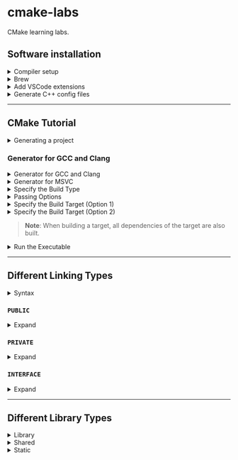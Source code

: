 # cmake-labs

CMake learning labs.


## Software installation

<details>
<summary>Compiler setup</summary>

- XCode: <https://www.ics.uci.edu/~pattis/common/handouts/macclion/clang.html>
- Check versions:

  ```shell
  lldb --version
  clang --version
  clang++ --version
  ```

</details>


<details>
<summary>Brew</summary>

```shell
brew install git
brew install make
brew install cmake
brew install doxygen
brew install lcov
brew install lcov
brew install gcovr
brew install ccache
```

</details>


<details>
<summary>Add VSCode extensions</summary>

- C/C++ Extension Pack (franneck94)
- C/C++ Config (franneck94)

**If you want to use your own set of VSCode extensions without installing the above extensions**:

Create a portable version of VSCode: <https://code.visualstudio.com/docs/editor/portable>

This will create a separate version of VSCode that is fully contained to one folder. This portable version can run an instance side-by-side with the version that is installed on the user's system with no crossover.
All extensions installed on this portable version will be confined to the `/data` folder (created when setting up a portable version) within the portable version.

</details>


<details>
<summary>Generate C++ config files</summary>

**View -> Command Palette... -> Generate C++ Config Files**

This will create a `.vscode` directory in the project containing the C++ config files.

</details>


---


## CMake Tutorial

<details>
<summary>Generating a project</summary>

```bash
cmake [<options>] -S <path-to-source> -B <path-to-build>
```

Assuming that a CMakeLists.txt is in the root directory, you can generate a project like the following.

```bash
mkdir build
cd build
cmake -S .. -B . # Option 1
cmake .. # Option 2
```

Assuming that you have already built the CMake project, you can update the generated project.

```bash
cd build
cmake .
```

</details>


### Generator for GCC and Clang

<details>
<summary>Generator for GCC and Clang</summary>

```bash
cd build
cmake -S .. -B . -G "Unix Makefiles" # Option 1
cmake .. -G "Unix Makefiles" # Option 2
```

</details>


<details>
<summary>Generator for MSVC</summary>

```bash
cd build
cmake -S .. -B . -G "Visual Studio 16 2019" # Option 1
cmake .. -G "Visual Studio 16 2019" # Option 2
```

</details>


<details>
<summary>Specify the Build Type</summary>

Per default, the standard type is in most cases the debug type.
If you want to generate the project, for example, in release mode you have to set the build type.

```bash
cd build
cmake -DCMAKE_BUILD_TYPE=Release ..
```

</details>


<details>
<summary>Passing Options</summary>

If you have set some options in the CMakeLists, you can pass values in the command line.

```bash
cd build
cmake -DMY_OPTION=[ON|OFF] .. 
```

</details>


<details>
<summary>Specify the Build Target (Option 1)</summary>

The standard build command would build all created targets within the CMakeLists.
If you want to build a specific target, you can do so.

```bash
cd build
cmake --build . --target ExternalLibraries_Executable
```

The target *ExternalLibraries_Executable* is just an example of a possible target name.
Note: All dependent targets will be built beforehand.

</details>


<details>
<summary>Specify the Build Target (Option 2)</summary>

Besides setting the target within the cmake build command, you could also run the previously generated Makefile (from the generating step).
If you want to build the *ExternalLibraries_Executable*, you could do the following.

```bash
cd build
make ExternalLibraries_Executable
```

</details>


> **Note**: When building a target, all dependencies of the target are also built.


<details>
<summary>Run the Executable</summary>

After generating the project and building a specific target you might want to run the executable.
In the default case, the executable is stored in *build/5_ExternalLibraries/app/ExternalLibraries_Executable*, assuming that you are building the project *5_ExternalLibraries* and the main file of the executable is in the *app* dir.

```bash
cd build
./bin/ExternalLibraries_Executable
```

</details>


---


## Different Linking Types

<details>
<summary>Syntax</summary>

```cmake
add_library(A ...)
add_library(B ...)
add_library(C ...)
```

</details>


### `PUBLIC`

<details>
<summary>Expand</summary>

```cmake
target_link_libraries(A PUBLIC B)
target_link_libraries(C PUBLIC A)
```

> When A links in B as *PUBLIC*, it says that A uses B in its implementation, and B is also used in A's public API. Hence, C can use B, since B is part of the public API of A.

</details>


### `PRIVATE`

<details>
<summary>Expand</summary>

```cmake
target_link_libraries(A PRIVATE B)
target_link_libraries(C PRIVATE A)
```

When A links in B as *PRIVATE*, it is saying that A uses B in its
implementation, but B is not used in any part of A's public API. Any code
that makes calls into A would not need to refer directly to anything from
B.

</details>


### `INTERFACE`

<details>
<summary>Expand</summary>

```cmake
add_library(D INTERFACE)
target_include_directories(D INTERFACE {CMAKE_CURRENT_SOURCE_DIR}/include)
```

In general, used for header-only libraries.

</details>


---


## Different Library Types

<details>
<summary>Library</summary>

A binary file that contains information about code.  
A library cannot be executed on its own.  
An application utilizes a library.

</details>


<details>
<summary>Shared</summary>

- Linux: *.so
- MacOS: *.dylib
- Windows: *.dll

Shared libraries reduce the amount of code that is duplicated in each program that makes use of the library, keeping the binaries small.  
Shared libraries will however have a small additional cost for the execution.  
In general the shared library is in the same directory as the executable.

</details>


<details>
<summary>Static</summary>

- Linux/MacOS: *.a
- Windows: *.lib

Static libraries increase the overall size of the binary, but it means that you don't need to carry along a copy of the library that is being used.  
As the code is connected at compile time there are not any additional run-time loading costs.

</details>
